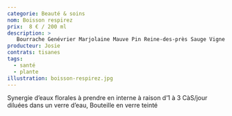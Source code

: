 ```yaml
---
categorie: Beauté & soins
nom: Boisson respirez
prix:  8 € / 200 ml
description: >
   Bourrache Genévrier Marjolaine Mauve Pin Reine-des-près Sauge Vigne rouge
producteur: Josie
contrats: tisanes
tags: 
  - santé
  - plante
illustration: boisson-respirez.jpg
---
```


Synergie d’eaux florales à prendre en interne à raison d’1 à 3 CàS/jour diluées dans un verre d’eau, Bouteille en verre teinté
